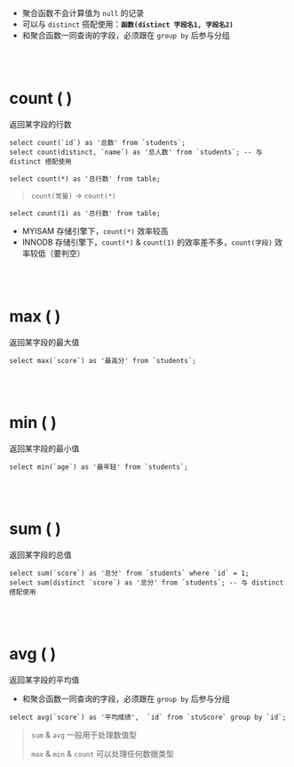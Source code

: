 <br><br>

- 聚合函数不会计算值为 `null` 的记录
- 可以与 `distinct` 搭配使用：**`函数(distinct 字段名1, 字段名2)`**
- 和聚合函数一同查询的字段，必须跟在 `group by` 后参与分组

<br><br>

# count ( )

返回某字段的行数

```mysql
select count(`id`) as '总数' from `students`;
select count(distinct, `name`) as '总人数' from `students`; -- 与 distinct 搭配使用
```

```mysql
select count(*) as '总行数' from table;
```

> `count(常量)` → `count(*)`

```mysql
select count(1) as '总行数' from table;
```

- MYISAM 存储引擎下，`count(*)` 效率较高
- INNODB 存储引擎下，`count(*)` & `count(1)` 的效率差不多，`count(字段)` 效率较低（要判空）

<br><br>

# max ( )

返回某字段的最大值

```mysql
select max(`score`) as '最高分' from `students`;
```

<br><br>

# min ( )

返回某字段的最小值

```mysql
select min(`age`) as '最年轻' from `students`;
```

<br><br>

# sum ( )

返回某字段的总值

```mysql
select sum(`score`) as '总分' from `students` where `id` = 1;
select sum(distinct `score`) as '总分' from `students`; -- 与 distinct 搭配使用
```

<br><br>

# avg ( )

返回某字段的平均值

- 和聚合函数一同查询的字段，必须跟在 `group by` 后参与分组

```mysql
select avg(`score`) as '平均成绩',  `id` from `stuScore` group by `id`;
```

> `sum` & `avg` 一般用于处理数值型
>
> `max` & `min` & `count` 可以处理任何数据类型

